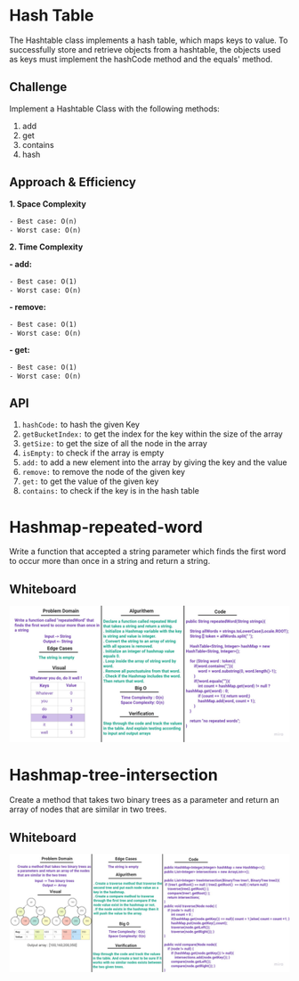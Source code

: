 # Hash Table
The Hashtable class implements a hash table, which maps keys to value. To successfully store and retrieve objects from a hashtable, the objects used as keys must implement the hashCode method and the equals' method.

## Challenge
Implement a Hashtable Class with the following methods:
1. add
2. get
3. contains
4. hash

## Approach & Efficiency

**1. Space Complexity**

    - Best case: O(n)
    - Worst case: O(n)

**2. Time Complexity**

**- add:**

    - Best case: O(1)
    - Worst case: O(n)

**- remove:**

    - Best case: O(1)
    - Worst case: O(n)

**- get:**

    - Best case: O(1)
    - Worst case: O(n)

## API
1. `hashCode:` to hash the given Key
2. `getBucketIndex:` to get the index for the key within the size of the array
3. `getSize:` to get the size of all the node in the array
4. `isEmpty:` to check if the array is empty
5. `add:` to add a new element into the array by giving the key and the value
6. `remove:` to remove the node of the given key
7. `get:` to get the value of the given key
8. `contains:` to check if the key is in the hash table

# Hashmap-repeated-word
Write a function that accepted a string parameter which finds the first word to occur more than once in a string and return a string.

## Whiteboard
![31](images/cc31.jpg)

# Hashmap-tree-intersection
Create a method that takes two binary trees as a parameter and return an array of nodes that are similar in two trees.

## Whiteboard
![32](images/cc32.jpg)